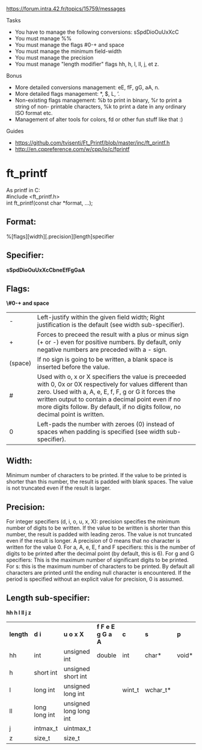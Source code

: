 https://forum.intra.42.fr/topics/15759/messages

Tasks
- You have to manage the following conversions: sSpdDioOuUxXcC
- You must manage %%
- You must manage the flags #0-+ and space
- You must manage the minimum field-width
- You must manage the precision
- You must manage "length modifier" flags hh, h, l, ll, j, et z.

Bonus

- More detailed conversions management: eE, fF, gG, aA, n.
- More detailed flags management: *, $, L, ’.
- Non-existing flags management: %b to print in binary, %r to print a string of non- printable characters, %k to print a date in any ordinary ISO format etc.
- Management of alter tools for colors, fd or other fun stuff like that :)


Guides
- https://github.com/tvisenti/Ft_Printf/blob/master/inc/ft_printf.h
- http://en.cppreference.com/w/cpp/io/c/fprintf

# ft_printf

As printf in C:  
\#include \<ft_printf.h\>  
int ft_printf(const char *format, ...);


<h2>Format:</h2>
%[flags][width][.precision][length]specifier


<h2>Specifier:</h2>
<b>sSpdDioOuUxXcCbneEfFgGaA</b>

<h2>Flags:</h2>
<b>\#0-+ and space</b>
<table>
  <tr>
    <td>-</td>
    <td>Left-justify within the given field width; Right justification is the default (see width sub-specifier).</td>
  </tr>
  <tr>
    <td>+</td>
    <td>Forces to preceed the result with a plus or minus sign (+ or -) even for positive numbers. By default, only negative numbers are preceded with a - sign.</td>
  </tr>
  <tr>
    <td>(space)</td>
    <td>If no sign is going to be written, a blank space is inserted before the value.</td>
  </tr>
  <tr>
    <td>#</td>
    <td>Used with o, x or X specifiers the value is preceeded with 0, 0x or 0X respectively for values different than zero.
Used with a, A, e, E, f, F, g or G it forces the written output to contain a decimal point even if no more digits follow. By default, if no digits follow, no decimal point is written.</td>
  </tr>
  <tr>
    <td>0</td>
    <td>Left-pads the number with zeroes (0) instead of spaces when padding is specified (see width sub-specifier).</td>
  </tr>
</table>

<h2>Width:</h2>
Minimum number of characters to be printed. If the value to be printed is shorter than this number, the result is padded with blank spaces. The value is not truncated even if the result is larger.

<h2>Precision:</h2>
For integer specifiers (d, i, o, u, x, X): precision specifies the minimum number of digits to be written. If the value to be written is shorter than this number, the result is padded with leading zeros. The value is not truncated even if the result is longer. A precision of 0 means that no character is written for the value 0.
For a, A, e, E, f and F specifiers: this is the number of digits to be printed after the decimal point (by default, this is 6).
For g and G specifiers: This is the maximum number of significant digits to be printed.
For s: this is the maximum number of characters to be printed. By default all characters are printed until the ending null character is encountered.
If the period is specified without an explicit value for precision, 0 is assumed.

<h2>Length sub-specifier:</h2>
<b>hh h l ll j z</b>
<table>
  <tr>
    <td><b>length</b></td>
    <td><b>d i</b></td>
    <td><b>u o x X</b></td>
    <td><b>f F e E g G a A</b></td>
    <td><b>c</b></td>
    <td><b>s</b></td>
    <td><b>p</b></td>
  </tr>
  <tr>
    <td>hh</td>
    <td>int</td>
    <td>unsigned int</td>
    <td>double</td>
    <td>int</td>
    <td>char*</td>
    <td>void*</td>
  <tr>
    <td>h</td>
    <td>short int</td>
    <td>unsigned short int</td>
    <td></td>
    <td></td>
    <td></td>
    <td></td>
  </tr>
  <tr>
    <td>l</td>
    <td>long int</td>
    <td>unsigned long int</td>
    <td></td>
    <td>wint_t</td>
    <td>wchar_t*</td>
    <td></td>
  </tr>
  <tr>
    <td>ll</td>
    <td>long long int</td>
    <td>unsigned long long int</td>
    <td></td>
    <td></td>
    <td></td>
    <td></td>
  </tr>
    <tr>
    <td>j</td>
    <td>intmax_t</td>
    <td>uintmax_t</td>
    <td></td>
    <td></td>
    <td></td>
    <td></td>
  </tr>
  </tr>
    <tr>
    <td>z</td>
    <td>size_t</td>
    <td>size_t</td>
    <td></td>
    <td></td>
    <td></td>
    <td></td>
  </tr>
  
</table>
